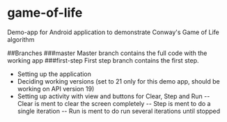 # game-of-life
Demo-app for Android application to demonstrate Conway's Game of Life algorithm

##Branches
###master
Master branch contains the full code with the working app
###first-step
First step branch contains the first step.
- Setting up the application
- Deciding working versions (set to 21 only for this demo app, should be working on API version 19)
- Setting up activity with view and buttons for Clear, Step and Run
-- Clear is ment to clear the screen completely
-- Step is ment to do a single iteration
-- Run is ment to do run several iterations until stopped
